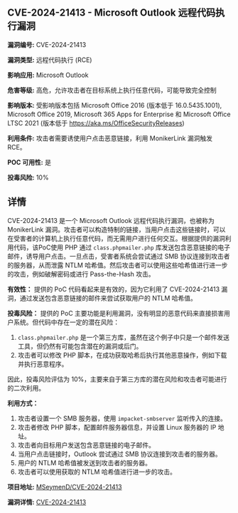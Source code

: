 ## CVE-2024-21413 - Microsoft Outlook 远程代码执行漏洞

**漏洞编号:** CVE-2024-21413

**漏洞类型:** 远程代码执行 (RCE)

**影响应用:** Microsoft Outlook

**危害等级:** 高危，允许攻击者在目标系统上执行任意代码，可能导致完全控制

**影响版本:** 受影响版本包括 Microsoft Office 2016 (版本低于 16.0.5435.1001), Microsoft Office 2019, Microsoft 365 Apps for Enterprise 和 Microsoft Office LTSC 2021 (版本低于 https://aka.ms/OfficeSecurityReleases)

**利用条件:** 攻击者需要诱使用户点击恶意链接，利用 MonikerLink 漏洞触发 RCE。

**POC 可用性:** 是

**投毒风险:** 10%

## 详情

CVE-2024-21413 是一个 Microsoft Outlook 远程代码执行漏洞，也被称为 MonikerLink 漏洞。攻击者可以构造特制的链接，当用户点击这些链接时，可以在受害者的计算机上执行任意代码，而无需用户进行任何交互。根据提供的漏洞利用代码，该PoC使用 PHP 通过 `class.phpmailer.php` 库发送包含恶意链接的电子邮件，诱导用户点击。一旦点击，受害者系统会尝试通过 SMB 协议连接到攻击者的服务器，从而泄露 NTLM 哈希值。然后攻击者可以使用这些哈希值进行进一步的攻击，例如破解密码或进行 Pass-the-Hash 攻击。

**有效性：**
提供的 PoC 代码看起来是有效的，因为它利用了 CVE-2024-21413 漏洞，通过发送包含恶意链接的邮件来尝试获取用户的 NTLM 哈希值。

**投毒风险：**
提供的 PoC 主要功能是利用漏洞，没有明显的恶意代码来直接损害用户系统。但代码中存在一定的潜在风险：
1.  `class.phpmailer.php` 是一个第三方库，虽然在这个例子中只是一个邮件发送工具，但仍然有可能包含潜在的漏洞或后门。
2.  攻击者可以修改 PHP 脚本，在成功获取哈希后执行其他恶意操作，例如下载并执行恶意程序。

因此，投毒风险评估为 10%，主要来自于第三方库的潜在风险和攻击者可能进行的二次利用。

**利用方式：**
1.  攻击者设置一个 SMB 服务器，使用 `impacket-smbserver` 监听传入的连接。
2.  攻击者修改 PHP 脚本，配置邮件服务器信息，并设置 Linux 服务器的 IP 地址。
3.  攻击者向目标用户发送包含恶意链接的电子邮件。
4.  当用户点击链接时，Outlook 尝试通过 SMB 协议连接到攻击者的服务器。
5.  用户的 NTLM 哈希值被发送到攻击者的服务器。
6.  攻击者可以使用获取的 NTLM 哈希值进行进一步的攻击。

**项目地址:** [MSeymenD/CVE-2024-21413](https://github.com/MSeymenD/CVE-2024-21413)

**漏洞详情:** [CVE-2024-21413](https://nvd.nist.gov/vuln/detail/CVE-2024-21413)